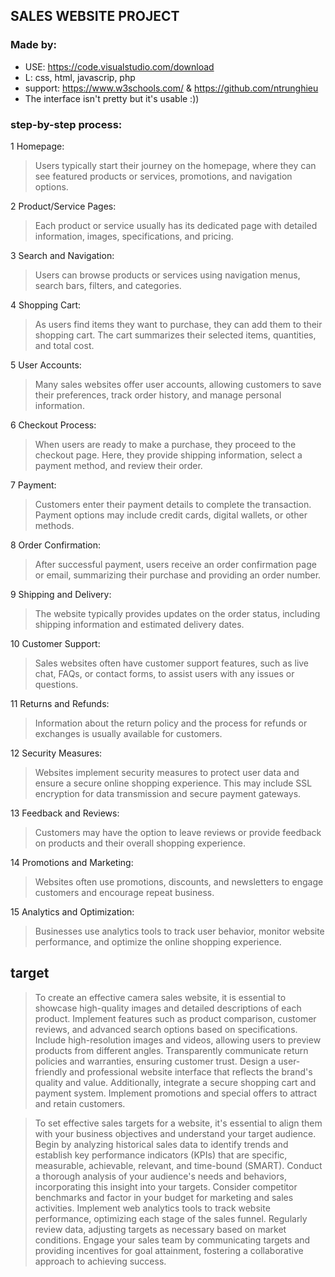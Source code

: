 ## SALES WEBSITE PROJECT
### Made by:
- USE: https://code.visualstudio.com/download
- L: css, html, javascrip, php
- support: https://www.w3schools.com/ & https://github.com/ntrunghieu
- The interface isn't pretty but it's usable :))
### step-by-step process:
1 Homepage:
> Users typically start their journey on the homepage, where they can see featured products or services, promotions, and navigation options.
    
2 Product/Service Pages:
> Each product or service usually has its dedicated page with detailed information, images, specifications, and pricing.

3 Search and Navigation:
> Users can browse products or services using navigation menus, search bars, filters, and categories.

4 Shopping Cart:
> As users find items they want to purchase, they can add them to their shopping cart. The cart summarizes their selected items, quantities, and total cost.

5 User Accounts:
> Many sales websites offer user accounts, allowing customers to save their preferences, track order history, and manage personal information.

6 Checkout Process:
> When users are ready to make a purchase, they proceed to the checkout page. Here, they provide shipping information, select a payment method, and review their order.

7 Payment:
> Customers enter their payment details to complete the transaction. Payment options may include credit cards, digital wallets, or other methods.

8 Order Confirmation:
> After successful payment, users receive an order confirmation page or email, summarizing their purchase and providing an order number.

9 Shipping and Delivery:
> The website typically provides updates on the order status, including shipping information and estimated delivery dates.

10 Customer Support:
> Sales websites often have customer support features, such as live chat, FAQs, or contact forms, to assist users with any issues or questions.

11 Returns and Refunds:
> Information about the return policy and the process for refunds or exchanges is usually available for customers.

12 Security Measures:
> Websites implement security measures to protect user data and ensure a secure online shopping experience. This may include SSL encryption for data transmission and secure payment gateways.

13 Feedback and Reviews:
> Customers may have the option to leave reviews or provide feedback on products and their overall shopping experience.

14 Promotions and Marketing:
> Websites often use promotions, discounts, and newsletters to engage customers and encourage repeat business.

15 Analytics and Optimization:
> Businesses use analytics tools to track user behavior, monitor website performance, and optimize the online shopping experience.

## target
> To create an effective camera sales website, it is essential to showcase high-quality images and detailed descriptions of each product. Implement features such as product comparison, customer reviews, and advanced search options based on specifications. Include high-resolution images and videos, allowing users to preview products from different angles. Transparently communicate return policies and warranties, ensuring customer trust. Design a user-friendly and professional website interface that reflects the brand's quality and value. Additionally, integrate a secure shopping cart and payment system. Implement promotions and special offers to attract and retain customers.

> To set effective sales targets for a website, it's essential to align them with your business objectives and understand your target audience. Begin by analyzing historical sales data to identify trends and establish key performance indicators (KPIs) that are specific, measurable, achievable, relevant, and time-bound (SMART). Conduct a thorough analysis of your audience's needs and behaviors, incorporating this insight into your targets. Consider competitor benchmarks and factor in your budget for marketing and sales activities. Implement web analytics tools to track website performance, optimizing each stage of the sales funnel. Regularly review data, adjusting targets as necessary based on market conditions. Engage your sales team by communicating targets and providing incentives for goal attainment, fostering a collaborative approach to achieving success.

